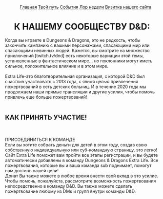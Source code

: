 <!DOCTYPE html>
<html lang="en">
<head>
    <meta charset="UTF-8" />
    <link rel="stylesheet" href="css/stule.css">
   </head>
<body>
    <div align="center">
        <ul id="navbar">
            <a href="https://github.com/Ru5l1n/Main">Главная</a>
            <a href="https://github.com/Ru5l1n/RoadAdvance">Твой путь</a>
            <a href="https://github.com/Ru5l1n/ivents">События</a>
            <a href="https://github.com/Ru5l1n/weeknews">Лор недели</a>
            <a href="https://github.com/Ru5l1n/visit">Визитка нашего сайта</a>
        </ul>
    </div>
    <div align="center"><h1> К НАШЕМУ СООБЩЕСТВУ D&D: </h1></div>
    Когда вы играете в Dungeons & Dragons, это не редкость, чтобы закончить кампанию с вашими персонажами, спасающими мир или спасающими невинных людей. Кажется, вы смотрите на множество приключений [twitch.tv/dnd] есть некоторые вариации этой темы, установленные в фантастическом мире... но поклонники могут иметь сильное, положительное влияние и в этом мире.
    <br><br>Extra Life-это благотворительная организация, с которой D&D был счастлив участвовать с 2013 года, с явной целью привлечения пожертвований в сеть детских больниц. И в течение 2020 года мы продолжаем наши прямые
    трансляции и другие усилия, чтобы помочь привлечь еще больше пожертвований!<br><br>
    <h2> КАК ПРИНЯТЬ УЧАСТИЕ! </h2><br><br>
    ПРИСОЕДИНИТЬСЯ К КОМАНДЕ<br>
    Если вы хотите собрать деньги для детей в этом году, создав свою собственную индивидуальную или суб-командную страницу, это легко! Сайт Extra Life поможет вам пройти все этапы регистрации, и вы будете автоматически добавлены в команду Dungeons & Dragons Extra Life. Все пожертвования, которые вы и ваша команда sub поднимает, помогут нам достичь нашей цели!<br>
    Донат
    Вы также можете в любое время внести свой вклад в это усилие. Чтобы помочь, пожалуйста, рассмотрите возможность пожертвования непосредственно в команду D&D. Вы также можете сделать пожертвование любому из DMs и групп внутри команды D&D.
</body>
</html>
